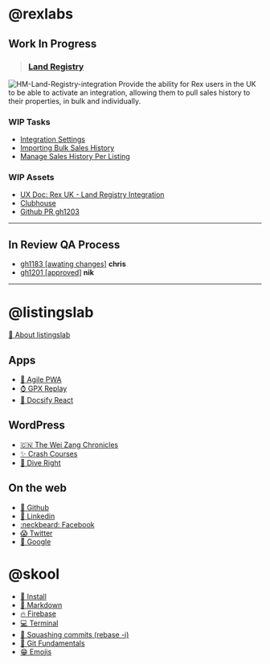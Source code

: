 # @rexlabs

## Work In Progress
> ### [Land Registry](md/rexlabs/Land_Registry/Land_Registry.md)  
![HM-Land-Registry-integration](https://firebasestorage.googleapis.com/v0/b/docsify-react.appspot.com/o/HM-Land-Registry-integration.jpg?alt=media&token=e0d3f146-54fd-411f-92d9-4853daaf2946)
Provide the ability for Rex users in the UK to be able to activate an integration, allowing them to pull sales history to their properties, in bulk and individually.

### WIP Tasks
- [Integration Settings](md/rexlabs/Land_Registry/Integration_Settings.md)
- [Importing Bulk Sales History](md/rexlabs/Land_Registry/Importing_Bulk_Sales_History.md)
- [Manage Sales History Per Listing](md/rexlabs/Land_Registry/Manage_Sales_History_Per_Listing.md)

### WIP Assets
- [UX Doc: Rex UK - Land Registry Integration](https://docs.google.com/document/d/1OqpiBrKFJcKu4VwY-akVB4J79A6_1ZlgR_tLZoYC8BU/edit#heading=h.yduvmhvc306d)
- [Clubhouse](https://app.clubhouse.io/rexlabs/stories/space/27509/everything)
- [Github PR gh1203](https://github.com/rexlabsio/rex-app/pull/1203)

***

## In Review QA Process
- [gh1183 [awating changes]](md/rexlabs/gh/1183.md) __chris__
- [gh1201 [approved]](md/rexlabs/gh/1201.md) __nik__

***

# @listingslab
[:seedling: About listingslab](md/listingslab/listingslab.md)
 
## Apps 
- [:house_with_garden: Agile PWA](https://agile-pwa.listingslab.com)
- [:watch: GPX Replay](https://gpx-replay.com)
- [:book: Docsify React](md/listingslab/Docsify_React.md)

## WordPress
- [:cn: The Wei Zang Chronicles](https://wei-zang.com)
- [:sparkles: Crash Courses](https://crash-courses.com.au)
- [:ocean: Dive Right](http://dive-right.com)

## On the web
- [:octopus: Github](https://github.com/listingslab)
- [:link: Linkedin](https://www.linkedin.com/in/listingslab/)
- [:neckbeard: Facebook](https://www.facebook.com/listingslabspage/)
- [:scream: Twitter](https://twitter.com/listingslab)
- [:star2: Google](https://www.google.com/search?q=listingslab)

# @skool
- [:notebook: Install](md/skool/tutorial/Get_Started.md)
- [:dog: Markdown](md/skool/markdown/Markdown_Cheatsheet.md)
- [:fire: Firebase](md/skool/Firebase.md)
- [:computer: Terminal](md/skool/Terminal.md)
- [:octopus: Squashing commits (rebase -i)](md/skool/git/git_rebase_interactive.md)
- [:octopus: Git Fundamentals](md/skool/git/git_fundamentals.md)
- [:grin: Emojis](md/skool/markdown/Emojis.md)
